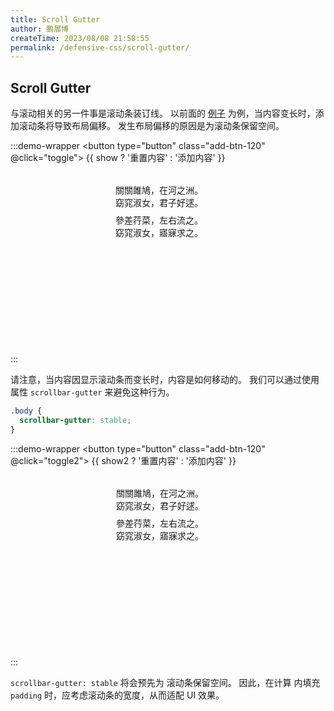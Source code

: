 ```yaml
---
title: Scroll Gutter
author: 鹏展博
createTime: 2023/08/08 21:58:55
permalink: /defensive-css/scroll-gutter/
---
```


<script lang="ts" setup>
import { ref } from 'vue'

const show = ref(false)
const toggle = () => {
  show.value = !show.value
}

const show2 = ref(false)
const toggle2 = () => {
  show2.value = !show2.value
}
</script>

## Scroll Gutter

与滚动相关的另一件事是滚动条装订线。
以前面的 [例子](/defensive-css/scroll-chaining/) 为例，当内容变长时，添加滚动条将导致布局偏移。
发生布局偏移的原因是为滚动条保留空间。

<style>
.body-scroll-120 {
  width: 168px;
  height: 270px;
  margin: 0 auto;
  overflow-y: auto;
  background: var(--vp-c-bg);
  border-radius: 5px;
  border: solid 1px var(--vp-c-divider);
  padding: 10px;
  box-shadow: var(--vp-shadow-2);
}
.body-scroll-120::-webkit-scrollbar {
  width: 7px;
}
.body-scroll-120::-webkit-scrollbar-thumb {
  background-color: var(--vp-c-gray-1);
}
.body-scroll-120::-webkit-scrollbar-track {
  background-color: var(--vp-c-gray-soft);
}

.body-scroll-120.stable {
  scrollbar-gutter: stable;
  padding-right: 8px;
}

.body-scroll-120 p {
  margin: 8px 0;
}

.body-scroll-120 p:nth-child(n+3) {
  display: none;
}
.body-scroll-120.show p:nth-child(n+3) {
  display: block;
}
.add-btn-120 {
  background: var(--vp-c-brand-1);
  color: var(--vp-c-bg);
  padding: 0 10px;
  border-radius: 5px;
  margin-bottom: 20px;
}
</style>

:::demo-wrapper
<button type="button" class="add-btn-120" @click="toggle">
{{ show ? '重置内容' : '添加内容' }}
</button>

<div class="body-scroll-120" :class="{ show }">
  <p>關關雎鳩，在河之洲。<br/>窈窕淑女，君子好逑。</p>
  <p>參差荇菜，左右流之。<br/>窈窕淑女，寤寐求之。</p>
  <p>求之不得，寤寐思服。<br/>悠哉悠哉，輾轉反側。</p>
  <p>參差荇菜，左右采之。<br/>窈窕淑女，琴瑟友之。</p>
  <p>參差荇菜，左右芼之。<br/>窈窕淑女，鍾鼓樂之。</p>
</div>
:::

请注意，当内容因显示滚动条而变长时，内容是如何移动的。
我们可以通过使用属性 `scrollbar-gutter` 来避免这种行为。

```css
.body {
  scrollbar-gutter: stable;
}
```

:::demo-wrapper
<button type="button" class="add-btn-120" @click="toggle2">
{{ show2 ? '重置内容' : '添加内容' }}
</button>

<div class="body-scroll-120 stable" :class="{ show: show2 }">
  <p>關關雎鳩，在河之洲。<br/>窈窕淑女，君子好逑。</p>
  <p>參差荇菜，左右流之。<br/>窈窕淑女，寤寐求之。</p>
  <p>求之不得，寤寐思服。<br/>悠哉悠哉，輾轉反側。</p>
  <p>參差荇菜，左右采之。<br/>窈窕淑女，琴瑟友之。</p>
  <p>參差荇菜，左右芼之。<br/>窈窕淑女，鍾鼓樂之。</p>
</div>
:::

`scrollbar-gutter: stable` 将会预先为 滚动条保留空间。
因此，在计算 内填充 `padding` 时，应考虑滚动条的宽度，从而适配 UI 效果。
